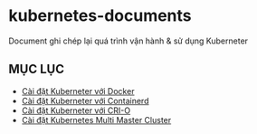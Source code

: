 # kubernetes-documents
Document ghi chép lại quá trình vận hành & sử dụng Kuberneter

## MỤC LỤC
- [Cài đặt Kuberneter với Docker](./Install-Kubernetes-Docker-On-Ubuntu-20.04.md)
- [Cài đặt Kuberneter với Containerd](./Install-Kubernetes-Containerd-On-Ubuntu-20.04.md)
- [Cài đặt Kuberneter với CRI-O](./Install-Kubernetes-CRI-O-On-Ubuntu-20.04.md)
- [Cài đặt Kubernetes Multi Master Cluster](./Install-Kubernetes-Multi-Master-Cluster.md)
